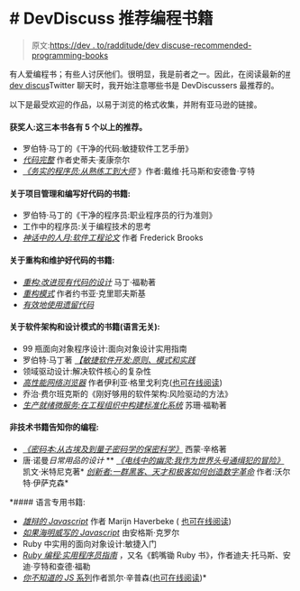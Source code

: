 # # DevDiscuss 推荐编程书籍

> 原文:[https://dev . to/radditude/dev discuse-recommended-programming-books](https://dev.to/radditude/devdiscuss-recommends-programming-books)

有人爱编程书；有些人讨厌他们。很明显，我是前者之一。因此，在阅读最新的[# dev discus](http://twitter.com/hashtag/devdiscuss)Twitter 聊天时，我开始注意哪些书是 DevDiscussers 最推荐的。

以下是最受欢迎的作品，以易于浏览的格式收集，并附有亚马逊的链接。

#### 获奖人:这三本书各有 5 个以上的推荐。

*   罗伯特·马丁的《干净的代码:敏捷软件工艺手册》
*   [*代码完整*](https://www.amazon.com/Code-Complete-Practical-Handbook-Construction/dp/0735619670) 作者史蒂夫·麦康奈尔
*   *[《务实的程序员:从熟练工到大师](https://www.amazon.com/Pragmatic-Programmer-Journeyman-Master/dp/020161622X)* 》作者:戴维·托马斯和安德鲁·亨特

#### [](#books-on-project-management-and-writing-good-code)关于项目管理和编写好代码的书籍:

*   罗伯特·马丁的《干净的程序员:职业程序员的行为准则》
*   工作中的程序员:关于编程技术的思考
*   [*神话中的人月:软件工程论文*](https://www.amazon.com/Mythical-Man-Month-Software-Engineering-Anniversary/dp/0201835959) 作者 Frederick Brooks

#### [](#books-on-refactoring-and-maintaining-good-code)关于重构和维护好代码的书籍:

*   [*重构:改进现有代码的设计*](https://www.amazon.com/Refactoring-Improving-Design-Existing-Code/dp/0201485672) 马丁·福勒著
*   [*重构模式*](https://www.amazon.com/Refactoring-Patterns-Joshua-Kerievsky/dp/0321213351) 作者约书亚·克里耶夫斯基
*   [*有效地使用遗留代码*](https://www.amazon.com/Working-Effectively-Legacy-Michael-Feathers/dp/0131177052)

#### [](#books-on-software-architecture-and-design-patterns-languageagnostic)关于软件架构和设计模式的书籍(语言无关):

*   99 瓶面向对象程序设计:面向对象设计实用指南
*   罗伯特·马丁著 [*【敏捷软件开发:原则、模式和实践*](https://www.amazon.com/Software-Development-Principles-Patterns-Practices/dp/0135974445)
*   领域驱动设计:解决软件核心的复杂性
*   [*高性能网络浏览器*](https://www.amazon.com/High-Performance-Browser-Networking-performance/dp/1449344763) 作者伊利亚·格里戈利克([也可在线阅读](https://hpbn.co/))
*   乔治·费尔班克斯的《刚好够用的软件架构:风险驱动的方法》
*   [*生产就绪微服务:在工程组织中构建标准化系统*](https://www.amazon.com/Production-Ready-Microservices-Standardized-Engineering-Organization/dp/1491965975) 苏珊·福勒著

#### [](#nontechnical-books-to-inform-your-programming)非技术书籍告知你的编程:

*   [*《密码本:从古埃及到量子密码学的保密科学》*](https://www.amazon.com/dp/B004IK8PLE/ref=dp-kindle-redirect?_encoding=UTF8&btkr=1) 西蒙·辛格著
*   唐·诺曼[](https://www.amazon.com/dp/B00E257T6C)*日常用品的设计*
**   [*《电线中的幽灵:我作为世界头号通缉犯的冒险》*](https://www.amazon.com/dp/B0047Y0F0K) 凯文·米特尼克著*   [*创新者:一群黑客、天才和极客如何创造数字革命*](https://www.amazon.com/Innovators-Hackers-Geniuses-Created-Revolution/dp/1476708703) 作者:沃尔特·伊萨克森*

 *#### [](#languagespecific-books)语言专用书籍:

*   [*雄辩的 Javascript*](https://www.amazon.com/gp/product/1593275846) 作者 Marijn Haverbeke ( [也可在线阅读](http://eloquentjavascript.net/))
*   [*如果海明威写的 Javascript*](https://www.amazon.com/Hemingway-Wrote-JavaScript-Angus-Croll/dp/1593275854) 由安格斯·克罗尔
*   Ruby 中实用的面向对象设计:敏捷入门
*   [*Ruby 编程:实用程序员指南*](https://www.amazon.com/Programming-Ruby-1-9-2-0-Programmers/dp/1937785491/ref=dp_ob_title_bk) ，又名《鹤嘴锄 Ruby 书》，作者迪夫·托马斯、安迪·亨特和查德·福勒
*   [*你不知道的 JS* 系列](https://www.amazon.com/You-Dont-Know-Js-Book/dp/B01AY9P0P6)作者凯尔·辛普森([也可在线阅读](https://github.com/getify/You-Dont-Know-JS))*